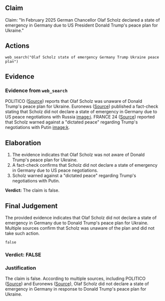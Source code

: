## Claim
Claim: "In February 2025 German Chancellor Olaf Scholz declared a state of emergency in Germany due to US President Donald Trump's peace plan for Ukraine."

## Actions
```
web_search("Olaf Scholz state of emergency Germany Trump Ukraine peace plan")
```

## Evidence
### Evidence from `web_search`
POLITICO ([Source](https://www.politico.eu/article/olaf-scholz-germany-donald-trump-war-in-ukraine-peace-plan/)) reports that Olaf Scholz was unaware of Donald Trump's peace plan for Ukraine. Euronews ([Source](https://www.euronews.com/my-europe/2025/02/19/fact-check-scholz-did-not-call-for-german-state-of-emergency-over-russia-us-peace-talks)) published a fact-check stating that Scholz did not declare a state of emergency in Germany due to US peace negotiations with Russia <image:i>. FRANCE 24 ([Source](https://www.france24.com/en/europe/20250213-ukraine-europe-must-be-involved-peace-talks-say-nato-european-members-russia-trump-rutte)) reported that Scholz warned against a "dictated peace" regarding Trump's negotiations with Putin <image:k>.


## Elaboration
1.  The evidence indicates that Olaf Scholz was not aware of Donald Trump's peace plan for Ukraine.
2.  A fact-check confirms that Scholz did not declare a state of emergency in Germany due to US peace negotiations.
3.  Scholz warned against a "dictated peace" regarding Trump's negotiations with Putin.

**Verdict:** The claim is false.


## Final Judgement
The provided evidence indicates that Olaf Scholz did not declare a state of emergency in Germany due to Donald Trump's peace plan for Ukraine. Multiple sources confirm that Scholz was unaware of the plan and did not take such action.

`false`


### Verdict: FALSE

### Justification
The claim is false. According to multiple sources, including POLITICO ([Source](https://www.politico.eu/article/olaf-scholz-germany-donald-trump-war-in-ukraine-peace-plan/)) and Euronews ([Source](https://www.euronews.com/my-europe/2025/02/19/fact-check-scholz-did-not-call-for-german-state-of-emergency-over-russia-us-peace-talks)), Olaf Scholz did not declare a state of emergency in Germany in response to Donald Trump's peace plan for Ukraine.
